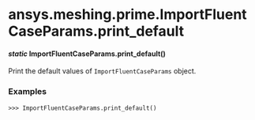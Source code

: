 # ansys.meshing.prime.ImportFluentCaseParams.print_default



#### *static* ImportFluentCaseParams.print_default()

Print the default values of `ImportFluentCaseParams` object.

### Examples

```pycon
>>> ImportFluentCaseParams.print_default()
```

<!-- !! processed by numpydoc !! -->
